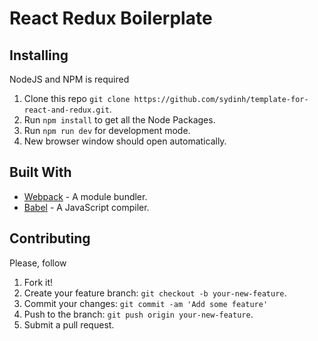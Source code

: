 # React Redux Boilerplate

## Installing

NodeJS and NPM is required

1. Clone this repo ``git clone https://github.com/sydinh/template-for-react-and-redux.git``.
2. Run ``npm install`` to get all the Node Packages.
3. Run ``npm run dev`` for development mode.
4. New browser window should open automatically.

## Built With

* [Webpack](https://webpack.js.org/) - A module bundler.
* [Babel](https://babeljs.io/) - A JavaScript compiler.

## Contributing

Please, follow

1. Fork it!
2. Create your feature branch: `git checkout -b your-new-feature`.
3. Commit your changes: `git commit -am 'Add some feature'`
4. Push to the branch: `git push origin your-new-feature`.
5. Submit a pull request.
